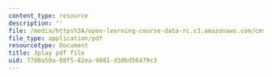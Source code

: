 ```yaml
---
content_type: resource
description: ''
file: /media/https%3A/open-learning-course-data-rc.s3.amazonaws.com/cms-608-game-design-fall-2010/7780a50a08f582ea9081d30bd56479c3_68569.pdf
file_type: application/pdf
resourcetype: Document
title: 3play pdf file
uid: 7780a50a-08f5-82ea-9081-d30bd56479c3
---
```

